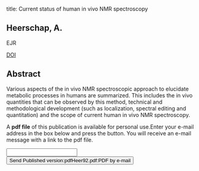 title: Current status of human in vivo NMR spectroscopy

## Heerschap, A.
EJR

<a href="https://doi.org/10.1016/0720-048X(92)90224-W">DOI</a>

## Abstract
Various aspects of the in vivo NMR spectroscopic approach to elucidate metabolic processes in humans are summarized. This includes the in vivo quantities that can be observed by this method, technical and methodological development (such as localization, spectral editing and quantitation) and the scope of current human in vivo NMR spectroscopy.

A <b>pdf file</b> of this publication is available for personal use.Enter your e-mail address in the box below and press the button. You will receive an e-mail message with a link to the pdf file.
<form action="sender.php">  <input type="text" name="email">  <input type="submit" value="Send Published version:pdfHeer92.pdf:PDF by e-mail"></form>